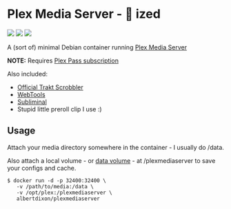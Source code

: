 # Plex Media Server - :whale: ized

[![](https://images.microbadger.com/badges/version/albertdixon/plex.svg)](https://microbadger.com/images/albertdixon/plex "Get your own version badge on microbadger.com")
[![](https://images.microbadger.com/badges/image/albertdixon/plex.svg)](https://microbadger.com/images/albertdixon/plex "Get your own image badge on microbadger.com")
[![](https://images.microbadger.com/badges/commit/albertdixon/plex.svg)](https://microbadger.com/images/albertdixon/plex "Get your own commit badge on microbadger.com")

A (sort of) minimal Debian container running [Plex Media Server](http://plex.tv)

__NOTE:__ Requires [Plex Pass subscription](https://plex.tv/subscription/about)

Also included:

  * [Official Trakt Scrobbler](https://github.com/trakt/Plex-Trakt-Scrobbler)
  * [WebTools](https://github.com/dagalufh/WebTools.bundle/wiki)
  * [Subliminal](https://github.com/bramwalet/Subliminal.bundle)
  * Stupid little preroll clip I use :)

## Usage

Attach your media directory somewhere in the container - I usually do /data.

Also attach a local volume - or [data volume](https://docs.docker.com/engine/userguide/dockervolumes/#data-volumes) - at /plexmediaserver to save your configs and cache.

```
$ docker run -d -p 32400:32400 \
   -v /path/to/media:/data \
   -v /opt/plex:/plexmediaserver \
   albertdixon/plexmediaserver
```
